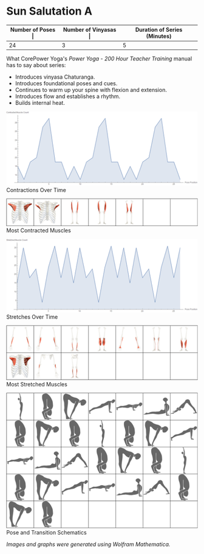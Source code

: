 # Sun Salutation A

| Number of Poses \| | Number of Vinyasas \| | Duration of Series (Minutes) |
|--------------------|-----------------------|------------------------------|
|                 24 |                     3 |                            5 |

What CorePower Yoga's *Power Yoga - 200 Hour Teacher Training* manual has to say about series:
* Introduces vinyasa Chaturanga.
* Introduces foundational poses and cues.
* Continues to warm up your spine with flexion and extension.
* Introduces flow and establishes a rhythm.
* Builds internal heat.

![Contractions Over Time](../media/c1_02_sun_a_01_contractions_over_time.png)
Contractions Over Time

![Most Contracted Muscles](../media/c1_02_sun_a_02_contractions_grid.png)
Most Contracted Muscles

![Stretches Over Time](../media/c1_02_sun_a_03_stretches_over_time.png)
Stretches Over Time

![Most Stretched Muscles](../media/c1_02_sun_a_04_stretches_grid.png)
Most Stretched Muscles

![Pose and Transition Schematics](../media/c1_02_sun_a_00_schematic_grid.png)
Pose and Transition Schematics

*Images and graphs were generated using Wolfram Mathematica.*

